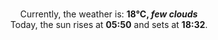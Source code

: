 <p  align="center"><br/>Currently, the weather is: <b> 18°C, <i>few clouds</i></b></br>Today, the sun rises at <b>05:50</b> and sets at <b>18:32</b>.</p>
